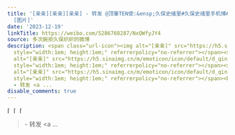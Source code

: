```yaml
---
title: '[亲亲][亲亲][亲亲] - 转发 @顶筆TEN使:&ensp;久保史绪里#久保史绪里手机博# 2023.12.19 13:47 「嘿嘿嘿」 昨天的服装可可爱爱的哦
  [图片]'
date: '2023-12-19'
linkTitle: https://weibo.com/5286768287/NxQWfyJY4
source: 多次婉拒久保织织的微博
description: <span class="url-icon"><img alt="[亲亲]" src="https://h5.sinaimg.cn/m/emoticon/icon/default/d_qinqin-cc50dcd938.png"
  style="width:1em; height:1em;" referrerpolicy="no-referrer"></span><span class="url-icon"><img
  alt="[亲亲]" src="https://h5.sinaimg.cn/m/emoticon/icon/default/d_qinqin-cc50dcd938.png"
  style="width:1em; height:1em;" referrerpolicy="no-referrer"></span><span class="url-icon"><img
  alt="[亲亲]" src="https://h5.sinaimg.cn/m/emoticon/icon/default/d_qinqin-cc50dcd938.png"
  style="width:1em; height:1em;" referrerpolicy="no-referrer"></span><br><blockquote>
  - 转发 <a ...
disable_comments: true
---
```

<span class="url-icon"><img alt="[亲亲]" src="https://h5.sinaimg.cn/m/emoticon/icon/default/d_qinqin-cc50dcd938.png" style="width:1em; height:1em;" referrerpolicy="no-referrer"></span><span class="url-icon"><img alt="[亲亲]" src="https://h5.sinaimg.cn/m/emoticon/icon/default/d_qinqin-cc50dcd938.png" style="width:1em; height:1em;" referrerpolicy="no-referrer"></span><span class="url-icon"><img alt="[亲亲]" src="https://h5.sinaimg.cn/m/emoticon/icon/default/d_qinqin-cc50dcd938.png" style="width:1em; height:1em;" referrerpolicy="no-referrer"></span><br><blockquote> - 转发 <a ...